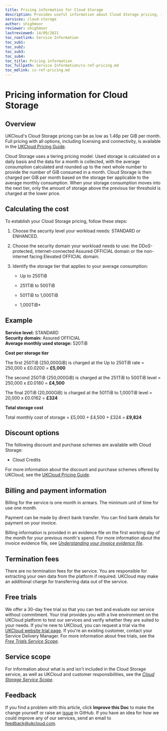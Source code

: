 ```yaml
---
title: Pricing information for Cloud Storage
description: Provides useful information about Cloud Storage pricing, including pricing examples
services: cloud-storage
author: shighmoor
reviewer: shighmoor
lastreviewed: 14/09/2021
toc_rootlink: Service Information
toc_sub1: 
toc_sub2:
toc_sub3:
toc_sub4:
toc_title: Pricing information
toc_fullpath: Service Information/cs-ref-pricing.md
toc_mdlink: cs-ref-pricing.md
---
```


# Pricing information for Cloud Storage

## Overview

UKCloud's Cloud Storage pricing can be as low as 1.46p per GiB per month. Full pricing with all options, including licensing and connectivity, is available in the [UKCloud Pricing Guide](https://ukcloud.com/pricing-guide).

Cloud Storage uses a tiering pricing model. Used storage is calculated on a daily basis and the data for a month is collected, with the average consumption calculated and rounded up to the next whole number to provide the number of GiB consumed in a month. Cloud Storage is then charged per GiB per month based on the storage tier applicable to the average monthly consumption. When your storage consumption moves into the next tier, only the amount of storage above the previous tier threshold is charged at the lower price.

## Calculating the cost

To establish your Cloud Storage pricing, follow these steps:

1. Choose the security level your workload needs: STANDARD or ENHANCED.

2. Choose the security domain your workload needs to use: the DDoS-protected, internet-connected Assured OFFICIAL domain or the non-internet facing Elevated OFFICIAL domain.

3. Identify the storage tier that applies to your average consumption:

    - Up to 250TiB

    - 251TiB to 500TiB

    - 501TiB to 1,000TiB

    - 1,000TiB+

## Example

**Service level:** STANDARD<br>
**Security domain:** Assured OFFICIAL<br>
**Average monthly used storage:** 520TiB

**Cost per storage tier**

The first 250TiB (250,000GiB) is charged at the Up to 250TiB rate = 250,000 x £0.0200 = **£5,000**

The second 250TiB (250,000GiB) is charged at the 251TiB to 500TiB level = 250,000 x £0.0180 = **£4,500**

The final 20TiB (20,000GiB) is charged at the 501TiB to 1,000TiB level = 20,000 x £0.0162 = **£324**

**Total storage cost**

Total monthly cost of storage = £5,000 + £4,500 + £324 = **£9,824**

## Discount options

The following discount and purchase schemes are available with Cloud Storage:

- Cloud Credits

For more information about the discount and purchase schemes offered by UKCloud, see the [UKCloud Pricing Guide](https://ukcloud.com/pricing-guide).

## Billing and payment information

Billing for the service is one month in arrears. The minimum unit of time for use one month.

Payment can be made by direct bank transfer. You can find bank details for payment on your invoice.

Billing information is provided in an evidence file on the first working day of the month for your previous month's spend. For more information about the invoice evidence file, see [*Understanding your invoice evidence file*](../other/other-ref-invoice-evidence-file.md).

## Termination fees

There are no termination fees for the service. You are responsible for extracting your own data from the platform if required. UKCloud may make an additional charge for transferring data out of the service.

## Free trials

We offer a 30-day free trial so that you can test and evaluate our service without commitment. Your trial provides you with a live environment on the UKCloud platform to test our services and verify whether they are suited to your needs.  If you're new to UKCloud, you can request a trial via the [UKCloud website trial page](https://ukcloud.com/free-trial-sign-up). If you're an existing customer, contact your Service Delivery Manager. For more information about free trials, see the [*Free Trials Service Scope*](../other/other-sco-free-trials.md).

## Service scope

For information about what is and isn't included in the Cloud Storage service, as well as UKCloud and customer responsibilities, see the [*Cloud Storage Service Scope*](cs-sco.md).

## Feedback

If you find a problem with this article, click **Improve this Doc** to make the change yourself or raise an [issue](https://github.com/UKCloud/documentation/issues) in GitHub. If you have an idea for how we could improve any of our services, send an email to <feedback@ukcloud.com>.
